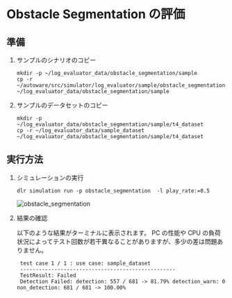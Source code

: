 # Obstacle Segmentation の評価

## 準備

1. サンプルのシナリオのコピー

   ```shell
   mkdir -p ~/log_evaluator_data/obstacle_segmentation/sample
   cp -r ~/autoware/src/simulator/log_evaluator/sample/obstacle_segmentation/scenario.yaml ~/log_evaluator_data/obstacle_segmentation/sample
   ```

2. サンプルのデータセットのコピー

   ```shell
   mkdir -p ~/log_evaluator_data/obstacle_segmentation/sample/t4_dataset
   cp -r ~/log_evaluator_data/sample_dataset ~/log_evaluator_data/obstacle_segmentation/sample/t4_dataset
   ```

## 実行方法

1. シミュレーションの実行

   ```shell
   dlr simulation run -p obstacle_segmentation  -l play_rate:=0.5
   ```

   ![obstacle_segmentation](images/obstacle_segmentation.png)

2. 結果の確認

   以下のような結果がターミナルに表示されます。
   PC の性能や CPU の負荷状況によってテスト回数が若干異なることがありますが、多少の差は問題ありません。

   ```shell
    test case 1 / 1 : use case: sample_dataset
    --------------------------------------------------
    TestResult: Failed
    Detection Failed: detection: 557 / 681 -> 81.79% detection_warn: 0 non_detection: 681 / 681 -> 100.00%
   ```
